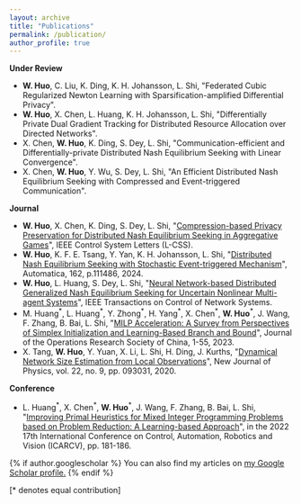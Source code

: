 ```yaml
---
layout: archive
title: "Publications"
permalink: /publication/
author_profile: true
---
```

**Under Review**
- **W. Huo**, C. Liu, K. Ding, K. H. Johansson, L. Shi, "Federated Cubic Regularized Newton Learning with Sparsification-amplified Differential Privacy".
- **W. Huo**, X. Chen, L. Huang, K. H. Johansson, L. Shi, "Differentially Private Dual Gradient Tracking for Distributed Resource Allocation over Directed Networks".
- X. Chen, **W. Huo**, K. Ding, S. Dey, L. Shi, "Communication-efficient and Differentially-private Distributed Nash Equilibrium Seeking with Linear Convergence".
- X. Chen, **W. Huo**, Y. Wu, S. Dey, L. Shi, "An Efficient Distributed Nash Equilibrium Seeking with Compressed and Event-triggered Communication".

**Journal**
- **W. Huo**, X. Chen, K. Ding, S. Dey, L. Shi, "[Compression-based Privacy Preservation for Distributed Nash Equilibrium Seeking in Aggregative Games](https://doi.org/10.1109/LCSYS.2024.3402119)", IEEE Control System Letters (L-CSS).
- **W. Huo**, K. F. E. Tsang, Y. Yan, K. H. Johansson, L. Shi, "[Distributed Nash Equilibrium Seeking with Stochastic Event-triggered Mechanism](https://www.sciencedirect.com/science/article/pii/S0005109823006556)", Automatica, 162, p.111486, 2024.
- **W. Huo**, L. Huang, S. Dey, L. Shi, "[Neural Network-based Distributed Generalized Nash Equilibrium Seeking for Uncertain Nonlinear Multi-agent Systems](https://ieeexplore.ieee.org/document/10334027)", IEEE Transactions on Control of Network Systems.
- M. Huang<sup>\*</sup>, L. Huang<sup>\*</sup>, Y. Zhong<sup>\*</sup>, H. Yang<sup>\*</sup>, X. Chen<sup>\*</sup>, **W. Huo**<sup>\*</sup>, J. Wang, F. Zhang, B. Bai, L. Shi, "[MILP Acceleration: A Survey from Perspectives of Simplex Initialization and Learning-Based Branch and Bound](https://link.springer.com/article/10.1007/s40305-023-00493-1)", Journal of the Operations Research Society of China, 1-55, 2023.
- X. Tang, **W. Huo**, Y. Yuan, X. Li, L. Shi, H. Ding, J. Kurths, "[Dynamical Network Size Estimation
from Local Observations](https://iopscience.iop.org/article/10.1088/1367-2630/abaf2f/meta)", New Journal of Physics, vol. 22, no. 9, pp. 093031, 2020.

**Conference**
- L. Huang<sup>\*</sup>, X. Chen<sup>\*</sup>, **W. Huo**<sup>\*</sup>, J. Wang, F. Zhang, B. Bai, L. Shi, "[Improving Primal Heuristics
for Mixed Integer Programming Problems based on Problem Reduction: A Learning-based Approach](https://ieeexplore.ieee.org/stamp/stamp.jsp?arnumber=10004252)", in the 2022 17th International Conference on Control, Automation, Robotics and Vision (ICARCV), pp. 181-186.

{% if author.googlescholar %}
  You can also find my articles on <u><a href="{{author.googlescholar}}">my Google Scholar profile</a>.</u>
{% endif %}

[* denotes equal contribution]


